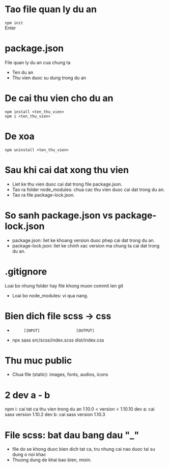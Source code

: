 # Tao file quan ly du an

`npm init` <br>
Enter <br>

# package.json

File quan ly du an cua chung ta <br>

- Ten du an
- Thu vien duoc su dung trong du an

# De cai thu vien cho du an

`npm install <ten_thu_vien>` <br>
`npm i <ten_thu_vien>`

# De xoa

`npm uninstall <ten_thu_vien>`

# Sau khi cai dat xong thu vien

- Liet ke thu vien duoc cai dat trong file package.json. <br>
- Tao ra folder node_modules: chua cac thu vien duoc cai dat trong du an.
- Tao ra file package-lock.json.

# So sanh package.json vs package-lock.json

- package.json: liet ke khoang version duoc phep cai dat trong du an.
- package-lock.json: liet ke chinh xac version ma chung ta cai dat trong du an.

# .gitignore

Loai bo nhung folder hay file khong muon commit len git <br>

- Loai bo node_modules: vi qua nang. <br>

# Bien dich file scss -> css

-          [INPUT]                [OUTPUT]
- npx sass src/scss/index.scss dist/index.css

# Thu muc public

- Chua file (static): images, fonts, audios, icons

# 2 dev a - b

npm i: cai tat ca thu vien trong du an
1.10.0 < version < 1.10.10
dev a: cai sass version 1.10.2
dev b: cai sass version 1.10.3

# File scss: bat dau bang dau "\_"

- file do se khong duoc bien dich tat ca, tru nhung cai nao duoc tai su dung o noi khac
- Thuong dung de khai bao bien, mixin.
